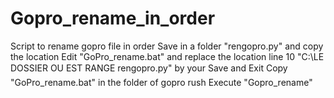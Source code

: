 # Gopro_rename_in_order
Script to rename gopro file in order
Save in a folder "rengopro.py" and copy the location
Edit "GoPro_rename.bat" and replace the location line 10 "C:\LE DOSSIER OU EST RANGE rengopro.py" by your
Save and Exit
Copy "GoPro_rename.bat" in the folder of gopro rush
Execute "Gopro_rename"
